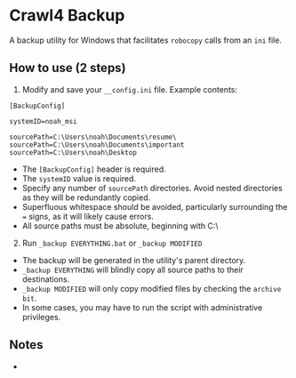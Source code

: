 # Crawl4 Backup

A backup utility for Windows that facilitates `robocopy` calls from an `ini` file.

## How to use (2 steps)

1. Modify and save your `__config.ini` file. Example contents:

```
[BackupConfig]

systemID=noah_msi

sourcePath=C:\Users\noah\Documents\resume\
sourcePath=C:\Users\noah\Documents\important
sourcePath=C:\Users\noah\Desktop
```

- The `[BackupConfig]` header is required.
- The `systemID` value is required.
- Specify any number of `sourcePath` directories. Avoid nested directories as they will be
	redundantly copied.
- Superfluous whitespace should be avoided, particularly surrounding the `=` signs, as it will
	likely cause errors.
- All source paths must be absolute, beginning with C:\

2. Run `_backup EVERYTHING.bat` or `_backup MODIFIED`

- The backup will be generated in the utility's parent directory.
- `_backup EVERYTHING` will blindly copy all source paths to their destinations.
- `_backup MODIFIED` will only copy modified files by checking the `archive bit`.
- In some cases, you may have to run the script with administrative privileges.

## Notes

-

